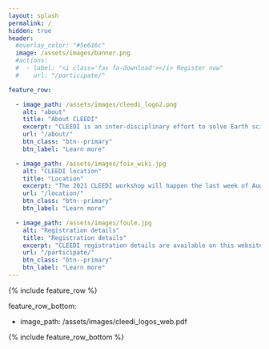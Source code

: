 ```yaml
---
layout: splash
permalink: /
hidden: true
header:
  #overlay_color: "#5e616c"
  image: /assets/images/banner.png
  #actions:
  #  - label: "<i class='fas fa-download'></i> Register now"
  #    url: "/participate/"

feature_row:

  - image_path: /assets/images/cleedi_logo2.png
    alt: "about"
    title: "About CLEEDI"
    excerpt: "CLEEDI is an inter-disciplinary effort to solve Earth science problems"
    url: "/about/"
    btn_class: "btn--primary"
    btn_label: "Learn more"

  - image_path: /assets/images/foix_wiki.jpg
    alt: "CLEEDI location"
    title: "Location"
    excerpt: "The 2021 CLEEDI workshop will happen the last week of August in Foix, France"
    url: "/location/"
    btn_class: "btn--primary"
    btn_label: "Learn more"

  - image_path: /assets/images/foule.jpg
    alt: "Registration details"
    title: "Registration details"
    excerpt: "CLEEDI registration details are available on this website. Do not hesitate to contact us if more information is needed!"
    url: "/participate/"
    btn_class: "btn--primary"
    btn_label: "Learn more"      
---
```


{% include feature_row %}

feature_row_bottom:
  - image_path: /assets/images/cleedi_logos_web.pdf

{% include feature_row_bottom %}
